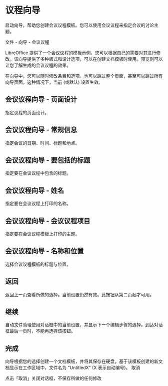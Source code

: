 # 议程向导

启动向导，帮助您创建会议议程模板。您可以使用会议议程来指定会议的讨论主题。

文件 - 向导 - 会议议程

LibreOffice 提供了一个会议议程的模板示例，您可以根据自己的需要对其进行修改。该向导提供了多种版式和设计选项，可以在创建文档模板时使用。预览则可以让您了解生成的会议议程的效果。

在向导中，您可以随时修改条目和选项。也可以跳过整个页面，甚至可以跳过所有向导页面。这种情况下，当前 (或默认) 设置生效。

## 会议议程向导 - 页面设计

指定议程的页面设计。

## 会议议程向导 - 常规信息

指定会议的日期、时间、标题和地点。

## 会议议程向导 - 要包括的标题

指定要在会议议程中包含的标题。

## 会议议程向导 - 姓名

指定要在会议议程上打印的名称。

## 会议议程向导 - 会议议程项目

指定要在会议议程模板上打印的主题。

## 会议议程向导 - 名称和位置

选择会议议程模板的标题与位置。

## 返回

返回上一页查看所做的选择。当前设置仍然有效。此按钮从第二页起才可用。

## 继续

自动文件助理使用对话框中的当前设置，并显示下一个编辑步骤的选择。到达对话框最后一页时，不能再选择该按钮。

## 完成

向导根据您的选择创建一个文档模板，并将其保存在硬盘。基于该模板创建的新文档显示在工作区域中，文件名为 "UntitledX" (X 表示自动编号)。
取消

点击「取消」关闭对话框，不保存所做的任何修改